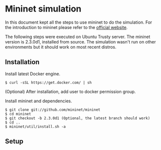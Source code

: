 # Mininet simulation

In this document kept all the steps to use mininet to do the simulation. For the introduction to mininet please refer to the [official website](http://mininet.org/).

The following steps were executed on Ubuntu Trusty server. The mininet version is 2.3.0d1, installed from source. The simulation wasn't run on other environments but it should work on most recent distros.

## Installation

Install latest Docker engine.

    $ curl -sSL https://get.docker.com/ | sh

(Optional) After installation, add user to docker permission group.

Install mininet and dependencies.

    $ git clone git://github.com/mininet/mininet
    $ cd mininet
    $ git checkout -b 2.3.0d1 (Optional, the latest branch should work)
    $ cd ..
    $ mininet/util/install.sh -a

## Setup
